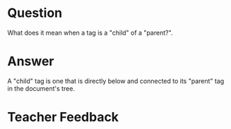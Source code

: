 # Question
What does it mean when a tag is a "child" of a "parent?".

# Answer
A "child" tag is one that is directly below and connected to its "parent" tag in the document's tree. 

# Teacher Feedback